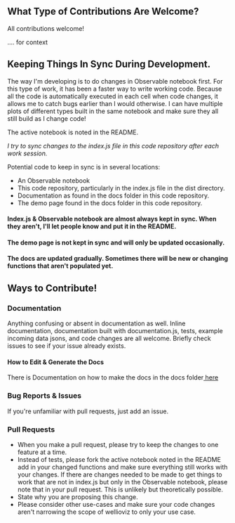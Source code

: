 

## What Type of Contributions Are Welcome?
All contributions welcome! 

.... for context
## Keeping Things In Sync During Development.
The way I'm developing is to do changes in Observable notebook first. For this type of work, it has been a faster way to write working code. Because all the code is automatically executed in each cell when code changes, it allows me to catch bugs earlier than I would otherwise. I can have multiple plots of different types built in the same notebook and make sure they all still build as I change code! 

The active notebook is noted in the README. 

<i>I try to sync changes to the index.js file in this code repository after each work session.</i> 

Potential code to keep in sync is in several locations: 
- An Observable notebook
- This code repository, particularly in the index.js file in the dist directory. 
- Documentation as found in the docs folder in this code repository.
- The demo page found in the docs folder in this code repository.

#### Index.js & Observable notebook are almost always kept in sync. When they aren't, I'll let people know and put it in the README.
#### The demo page is not kept in sync and will only be updated occasionally. 
#### The docs are updated gradually. Sometimes there will be new or changing functions that aren't populated yet.



## Ways to Contribute!

### Documentation
Anything confusing or absent in documentation as well. Inline documentation, documentation built with documentation.js, tests, example incoming data jsons, and code changes are all welcome. Briefly check issues to see if your issue already exists.

#### How to Edit & Generate the Docs
There is Documentation on how to make the docs in the docs folder<a href="https://github.com/JustinGOSSES/wellioviz/blob/master/docs/MakingDocs.md"> here</a>

### Bug Reports & Issues

If you're unfamiliar with pull requests, just add an issue. 


### Pull Requests
- When you make a pull request, please try to keep the changes to one feature at a time. 
- Instead of tests, please fork the active notebook noted in the README add in your changed functions and make sure everything still works with your changes. If there are changes needed to be made to get things to work that are not in index.js but only in the Observable notebook, please note that in your pull request. This is unlikely but theoretically possible.
- State why you are proposing this change. 
- Please consider other use-cases and make sure your code changes aren't narrowing the scope of wellioviz to only your use case.

